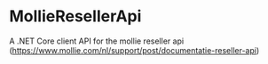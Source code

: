 # MollieResellerApi
A .NET Core client API for the mollie reseller api (https://www.mollie.com/nl/support/post/documentatie-reseller-api)
